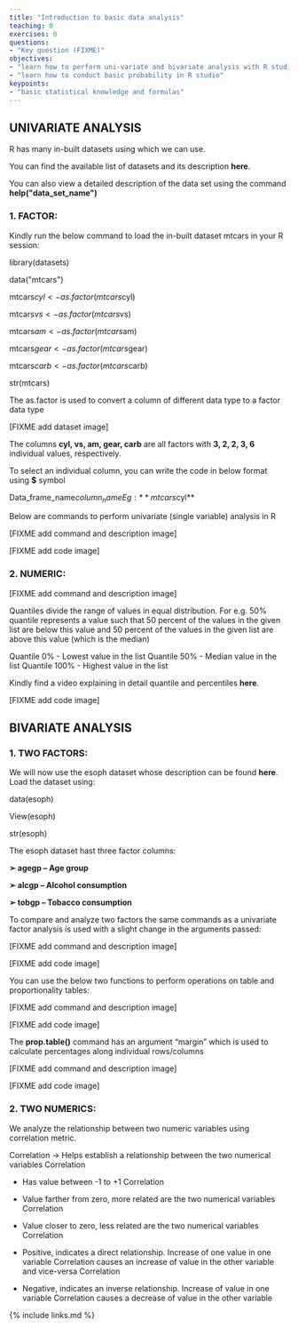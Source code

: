 ```yaml
---
title: "Introduction to basic data analysis"
teaching: 0
exercises: 0
questions:
- "Key question (FIXME)"
objectives:
- "learn how to perform uni-variate and bivariate analysis with R studio"
- "learn how to conduct basic probability in R studio"
keypoints:
- "basic statistical knowledge and formulas"
---
```


## **UNIVARIATE ANALYSIS**

R has many in-built datasets using which we can use. 

You can find the available list of datasets and its description **here**.

You can also view a detailed description of the data set using the command **help("data_set_name")**

### **1. FACTOR:**

Kindly run the below command to load the in-built dataset mtcars in your R session: 

library(datasets)

data("mtcars")

mtcars$cyl <- as.factor(mtcars$cyl) 

mtcars$vs <- as.factor(mtcars$vs) 

mtcars$am <- as.factor(mtcars$am) 

mtcars$gear <- as.factor(mtcars$gear) 

mtcars$carb <- as.factor(mtcars$carb) 

str(mtcars) 

The as.factor is used to convert a column of different data type to a factor data type

[FIXME add dataset image]

The columns **cyl, vs, am, gear, carb** are all factors with **3, 2, 2, 3, 6** individual values, respectively.

To select an individual column, you can write the code in below format using **$** symbol 

Data_frame_name$column_name 
Eg: **mtcars$cyl**

Below are commands to perform univariate (single variable) analysis in R

[FIXME add command and description image]

[FIXME add code image]

### **2. NUMERIC:**

[FIXME add command and description image]

Quantiles divide the range of values in equal distribution. For e.g. 50% quantile represents 
a value such that 50 percent of the values in the given list are below this value and 50 percent of
the values in the given list are above this value (which is the median)

Quantile 0% - Lowest value in the list
Quantile 50% - Median value in the list 
Quantile 100% - Highest value in the list 

Kindly find a video explaining in detail quantile and percentiles **here**.

[FIXME add code image]

## **BIVARIATE ANALYSIS**

### **1. TWO FACTORS:** 

We will now use the esoph dataset whose description can be found **here**. Load the dataset using: 

   data(esoph)
   
   View(esoph) 
   
   str(esoph)
   
The esoph dataset hast three factor columns: 

**➢ agegp – Age group** 

**➢ alcgp – Alcohol consumption** 

**➢ tobgp – Tobacco consumption**

To compare and analyze two factors the same commands as a univariate factor analysis is used with a slight change in the arguments passed:

[FIXME add command and description image]

[FIXME add code image]

You can use the below two functions to perform operations on table and proportionality tables:

[FIXME add command and description image]

[FIXME add code image]

The **prop.table()** command has an argument “margin” which is used to calculate percentages along individual rows/columns

[FIXME add command and description image]

[FIXME add code image]


### **2. TWO NUMERICS:**

We analyze the relationship between two numeric variables using correlation metric.

Correlation → Helps establish a relationship between the two numerical variables Correlation 
* Has value between -1 to +1 Correlation 

* Value farther from zero, more related are the two numerical variables Correlation

* Value closer to zero, less related are the two numerical variables Correlation

* Positive, indicates a direct relationship. Increase of one value in one variable Correlation 
  causes an increase of value in the other variable and vice-versa Correlation 
  
* Negative, indicates an inverse relationship. Increase of value in one variable Correlation 
  causes a decrease of value in the other variable






{% include links.md %}
